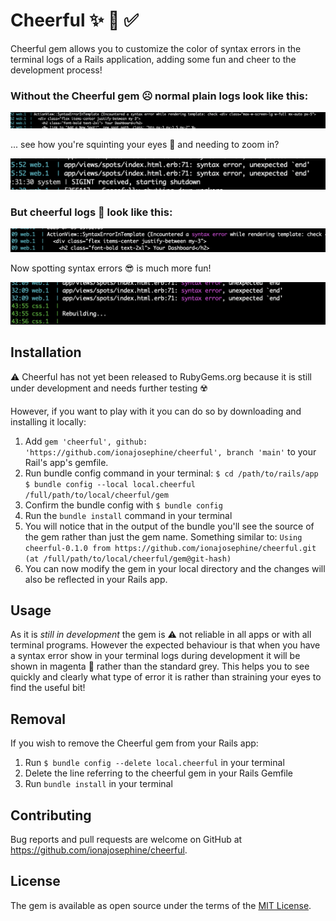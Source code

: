 # Cheerful ✨ 🌈 ✅

Cheerful gem allows you to customize the color of syntax errors in the terminal logs of a Rails application, adding some fun and cheer to the development process!

### Without the Cheerful gem ☹️ normal plain logs look like this:

![Plain Logs](/screenshot4.png)

... see how you're squinting your eyes 🧐 and needing to zoom in?

![Plain Logs](/screenshot3.png)


### But cheerful logs 🤩 look like this:

![Plain Logs](/screenshot2.png)

Now spotting syntax errors 😎 is much more fun!

![Plain Logs](/screenshot1.png)



## Installation 

⚠️ Cheerful has not yet been released to RubyGems.org because it is still under development and needs further testing ☢️

However, if you want to play with it you can do so by downloading and installing it locally: 

1. Add `gem 'cheerful', github: 'https://github.com/ionajosephine/cheerful', branch 'main'` to your Rail's app's gemfile.
2. Run bundle config command in your terminal:
       `$ cd /path/to/rails/app
        $ bundle config --local local.cheerful /full/path/to/local/cheerful/gem`
3. Confirm the bundle config with `$ bundle config`
4. Run the `bundle install` command in your terminal
5. You will notice that in the output of the bundle you'll see the source of the gem rather than just the gem name. Something similar to:
       `Using cheerful-0.1.0 from https://github.com/ionajosephine/cheerful.git (at /full/path/to/local/cheerful/gem@git-hash)`
6. You can now modify the gem in your local directory and the changes will also be reflected in your Rails app.

## Usage

As it is *still in development* the gem is ⚠️ not reliable in all apps or with all terminal programs. 
However the expected behaviour is that when you have a syntax error show in your terminal logs during development it will be shown in magenta 🎀 rather than the standard grey. This helps you to see quickly and clearly what type of error it is rather than straining your eyes to find the useful bit!

## Removal

If you wish to remove the Cheerful gem from your Rails app:

1. Run `$ bundle config --delete local.cheerful` in your terminal
2. Delete the line referring to the cheerful gem in your Rails Gemfile
3. Run `bundle install` in your terminal

## Contributing

Bug reports and pull requests are welcome on GitHub at https://github.com/ionajosephine/cheerful.

## License

The gem is available as open source under the terms of the [MIT License](https://opensource.org/licenses/MIT).
